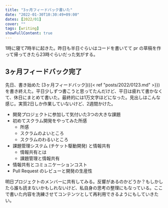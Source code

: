 ```yaml
---
title: "3ヶ月フィードバック書いた"
date: "2022-01-30T10:30:49+09:00"
dates: [2022/01]
cover: ""
tags: [writing]
showFullContent: true
---
```


1時に寝て7時半に起きた。昨日も半日ぐらいはコードを書いてて pr の草稿を作って帰ってきたら23時ぐらいだった気がする。

## 3ヶ月フィードバック完了

先日、書き始めた [3ヶ月フィードバック]({{< ref "posts/2022/0123.md" >}}) を書き終えた。平日少しずつ書こうと思ってたんだけど、平日は疲れて書かなくて、休日にまとめて書いた。最終的には1万文字ほどになった。見出しはこんな感じ。実質2日しか作業していないけど、2週間かけた。

* 開発プロジェクトに参加して気付いた3つの大きな課題
* 初めてスクラム開発をやってみた所感
    * 所感
    * スクラムのよいところ
    * スクラムのわるいところ
* 課題管理システム (チケット駆動開発) と情報共有
    * 情報共有とは
    * 課題管理と情報共有
* 情報共有とコミュニケーションコスト
* Pull Request のレビューと開発の生産性

明日プロジェクトのメンバーに共有してみる。反響があるのかどうか？もしかしたら誰も読まないかもしれないけど、私自身の思考の整理にもなっている。ここで書いた内容を洗練させてコンテンツとして再利用できるようにもしていきたい。
